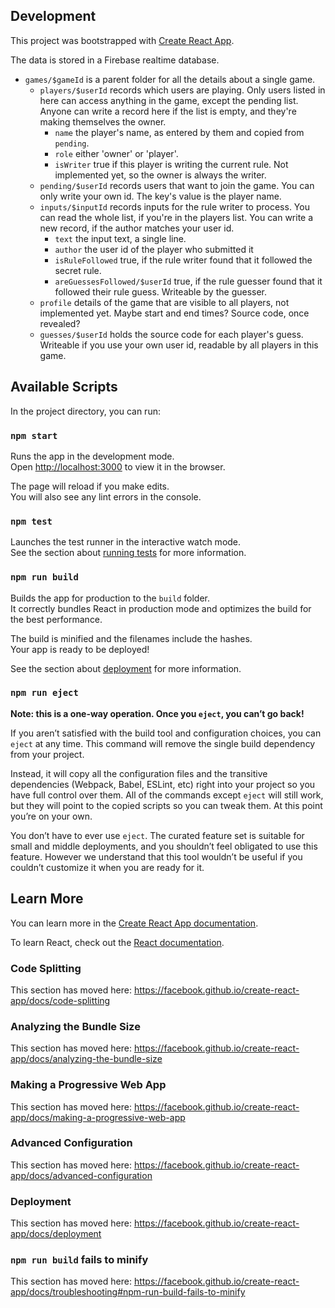 ## Development

This project was bootstrapped with [Create React App](https://github.com/facebook/create-react-app).

The data is stored in a Firebase realtime database.

* `games/$gameId` is a parent folder for all the details about a single game.
  * `players/$userId` records which users are playing. Only users listed in here
    can access anything in the game, except the pending list. Anyone can write a
    record here if the list is empty, and they're making themselves the owner.
    * `name` the player's name, as entered by them and copied from `pending`.
    * `role` either 'owner' or 'player'.
    * `isWriter` true if this player is writing the current rule. Not
      implemented yet, so the owner is always the writer.
  * `pending/$userId` records users that want to join the game. You can only
    write your own id. The key's value is the player name.
  * `inputs/$inputId` records inputs for the rule writer to process. You can
    read the whole list, if you're in the players list. You can write a new
    record, if the author matches your user id.
    * `text` the input text, a single line.
    * `author` the user id of the player who submitted it
    * `isRuleFollowed` true, if the rule writer found that it followed the
      secret rule.
    * `areGuessesFollowed/$userId` true, if the rule guesser found that it
      followed their rule guess. Writeable by the guesser.
  * `profile` details of the game that are visible to all players, not
    implemented yet. Maybe start and end times? Source code, once revealed?
  * `guesses/$userId` holds the source code for each player's guess. Writeable
    if you use your own user id, readable by all players in this game.

## Available Scripts

In the project directory, you can run:

### `npm start`

Runs the app in the development mode.<br>
Open [http://localhost:3000](http://localhost:3000) to view it in the browser.

The page will reload if you make edits.<br>
You will also see any lint errors in the console.

### `npm test`

Launches the test runner in the interactive watch mode.<br>
See the section about [running tests](https://facebook.github.io/create-react-app/docs/running-tests) for more information.

### `npm run build`

Builds the app for production to the `build` folder.<br>
It correctly bundles React in production mode and optimizes the build for the best performance.

The build is minified and the filenames include the hashes.<br>
Your app is ready to be deployed!

See the section about [deployment](https://facebook.github.io/create-react-app/docs/deployment) for more information.

### `npm run eject`

**Note: this is a one-way operation. Once you `eject`, you can’t go back!**

If you aren’t satisfied with the build tool and configuration choices, you can `eject` at any time. This command will remove the single build dependency from your project.

Instead, it will copy all the configuration files and the transitive dependencies (Webpack, Babel, ESLint, etc) right into your project so you have full control over them. All of the commands except `eject` will still work, but they will point to the copied scripts so you can tweak them. At this point you’re on your own.

You don’t have to ever use `eject`. The curated feature set is suitable for small and middle deployments, and you shouldn’t feel obligated to use this feature. However we understand that this tool wouldn’t be useful if you couldn’t customize it when you are ready for it.

## Learn More

You can learn more in the [Create React App documentation](https://facebook.github.io/create-react-app/docs/getting-started).

To learn React, check out the [React documentation](https://reactjs.org/).

### Code Splitting

This section has moved here: https://facebook.github.io/create-react-app/docs/code-splitting

### Analyzing the Bundle Size

This section has moved here: https://facebook.github.io/create-react-app/docs/analyzing-the-bundle-size

### Making a Progressive Web App

This section has moved here: https://facebook.github.io/create-react-app/docs/making-a-progressive-web-app

### Advanced Configuration

This section has moved here: https://facebook.github.io/create-react-app/docs/advanced-configuration

### Deployment

This section has moved here: https://facebook.github.io/create-react-app/docs/deployment

### `npm run build` fails to minify

This section has moved here: https://facebook.github.io/create-react-app/docs/troubleshooting#npm-run-build-fails-to-minify
